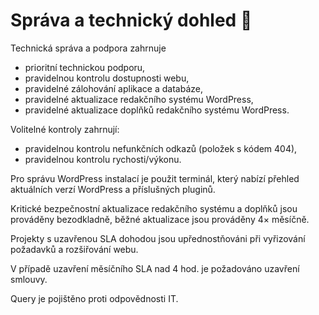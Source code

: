 # Správa a technický dohled 🔎

Technická správa a podpora zahrnuje
- prioritní technickou podporu,
- pravidelnou kontrolu dostupnosti webu,
- pravidelné zálohování aplikace a databáze,
- pravidelné aktualizace redakčního systému WordPress,
- pravidelné aktualizace doplňků redakčního systému WordPress.

Volitelné kontroly zahrnují:
- pravidelnou kontrolu nefunkčních odkazů (položek s kódem 404),
- pravidelnou kontrolu rychosti/výkonu.

Pro správu WordPress instalací je použit terminál, který nabízí přehled aktuálních verzí WordPress a příslušných pluginů. 

Kritické bezpečnostní aktualizace redakčního systému a doplňků jsou prováděny bezodkladně, běžné aktualizace jsou prováděny 4× měsíčně.

Projekty s uzavřenou SLA dohodou jsou upřednostňováni při vyřizování požadavků a rozšiřování webu.

V případě uzavření měsíčního SLA nad 4 hod. je požadováno uzavření smlouvy.

Query je pojištěno proti odpovědnosti IT.

